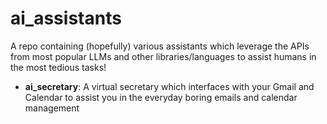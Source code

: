 # ai_assistants
A repo containing (hopefully) various assistants which leverage the APIs from most popular LLMs and other libraries/languages to assist humans in the most tedious tasks!

- **ai_secretary**: A virtual secretary which interfaces with your Gmail and Calendar to assist you in the everyday boring emails and calendar management
